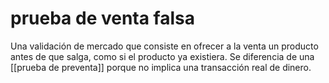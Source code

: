 # prueba de venta falsa
Una validación de mercado que consiste en ofrecer a la venta un producto antes de que salga, como si el producto ya existiera. Se diferencia de una [[prueba de preventa]] porque no implica una transacción real de dinero.
